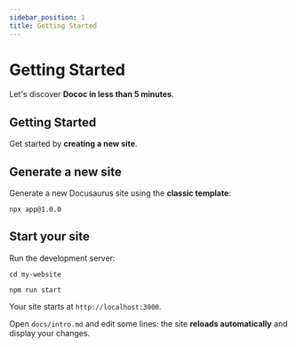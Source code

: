 ```yaml
---
sidebar_position: 1
title: Getting Started
---
```


# Getting Started

Let's discover **Dococ in less than 5 minutes**.

## Getting Started

Get started by **creating a new site**.

## Generate a new site

Generate a new Docusaurus site using the **classic template**:

```shell
npx app@1.0.0
```

## Start your site

Run the development server:

```shell
cd my-website

npm run start
```

Your site starts at `http://localhost:3000`.

Open `docs/intro.md` and edit some lines: the site **reloads automatically** and display your changes.
